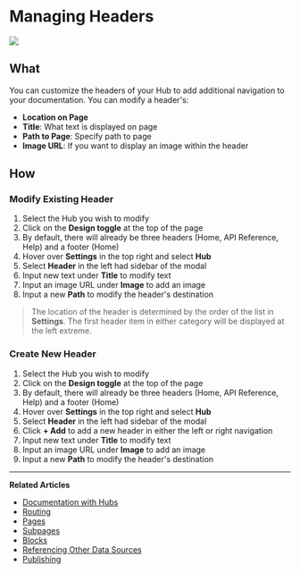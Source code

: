 
# Managing Headers 

![](../../assets/gifs/headers-footers.gif)

## What 
You can customize the headers of your Hub to add additional navigation to your documentation. You can modify a header's: 

- **Location on Page**
- **Title**: What text is displayed on page
- **Path to Page**: Specify path to page  
- **Image URL**: If you want to display an image within the header 


## How 

### Modify Existing Header 

1. Select the Hub you wish to modify
2. Click on the **Design toggle** at the top of the page 
3. By default, there will already be three headers (Home, API Reference, Help) and a footer (Home) 
4. Hover over **Settings** in the top right and select **Hub**
5. Select **Header** in the left had sidebar of the modal 
6. Input new text under **Title** to modify text 
7. Input an image URL under **Image** to add an image 
8. Input a new **Path** to modify the header's destination 

> The location of the header is determined by the order of the list in **Settings**. The first header item in either category will be displayed at the left extreme. 

### Create New Header

1. Select the Hub you wish to modify 
2. Click on the **Design toggle** at the top of the page
3. By default, there will already be three headers (Home, API Reference, Help) and a footer (Home) 
4. Hover over **Settings** in the top right and select **Hub**
5. Select **Header** in the left had sidebar of the modal
6. Click **+ Add** to add a new header in either the left or right navigation 
7. Input new text under **Title** to modify text 
8. Input an image URL under **Image** to add an image 
9. Input a new **Path** to modify the header's destination 

---
**Related Articles**
- [Documentation with Hubs](/documentation/introduction)
- [Routing](/documentation/getting-started/routing)
- [Pages](/documentation/getting-started/pages)
- [Subpages](/documentation/getting-started/subpages)
- [Blocks](/documentation/blocks)
- [Referencing Other Data Sources](/documentation/referencing-other-data-sources)
- [Publishing](/documentation/publishing)
